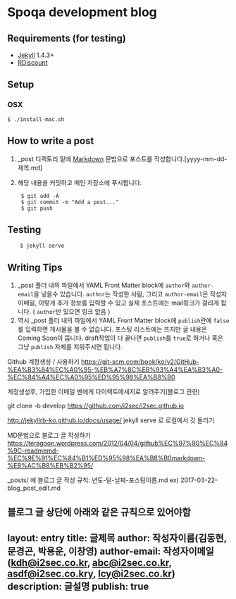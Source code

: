 # Spoqa development blog

## Requirements (for testing)

- [Jekyll] 1.4.3+
- [RDiscount]

## Setup

### OSX
`$ ./install-mac.sh`

## How to write a post
1. _post 디렉토리 밑에 [Markdown] 문법으로 포스트를 작성합니다.[yyyy-mm-dd-제목.md]
2. 해당 내용을 커밋하고 메인 저장소에 푸시합니다.

        $ git add -A
        $ git commit -m "Add a post..."
        $ git push

## Testing

        $ jekyll serve

## Writing Tips
1. _post 폴더 내의 파일에서 YAML Front Matter block에 <code>author</code>와 <code>author-email</code>을 넣을수 있습니다. <code>author</code>는 작성한 사람, 그리고 <code>author-email</code>은 작성자 이메일, 이렇게 추가 정보를 입력할 수 있고 실제 포스트에는 mail링크가 걸리게 됩니다. ( <code>author</code>만 있으면 링크 없음 )
2. 역시 _post 폴더 내의 파일에서 YAML Front Matter block에 <code>publish</code>란에 <code>false</code>를 입력하면 게시물을 볼 수 없습니다. 포스팅 리스트에는 뜨지만 글 내용은 Coming Soon이 뜹니다. draft작업이 다 끝나면 <code>publish</code>를 <code>true</code>로 하거나 혹은 그냥 <code>publish</code> 자체를 지워주시면 됩니다.

Github 계정생성 / 사용하기
https://git-scm.com/book/ko/v2/GitHub-%EA%B3%84%EC%A0%95-%EB%A7%8C%EB%93%A4%EA%B3%A0-%EC%84%A4%EC%A0%95%ED%95%98%EA%B8%B0


계정생성후, 가입한 이메일 벤에게 다이렉트메세지로 알려주기(블로그 관련)

git clone -b develop https://github.com/i2sec/i2sec.github.io


http://jekyllrb-ko.github.io/docs/usage/
jekyll serve 로 로컬에서 깃 돌리기

MD문법으로 블로그 글 작성하기
https://teragoon.wordpress.com/2012/04/04/github%EC%97%90%EC%84%9C-readmemd-%EC%9E%91%EC%84%B1%ED%95%98%EA%B8%B0markdown-%EB%AC%B8%EB%B2%95/

_posts/ 에 블로그 글 작성
규칙: 년도-달-날짜-포스팅이름.md
ex) 2017-03-22-blog_post_edit.md

블로그 글 상단에 아래와 같은 규칙으로 있어야함
---
layout: entry
title: 글제목
author: 작성자이름(김동현, 문경곤, 박용운, 이창영)
author-email: 작성자이메일(kdh@i2sec.co.kr, abc@i2sec.co.kr, asdf@i2sec.co.kry, lcy@i2sec.co.kr)
description: 글설명
publish: true
---


  [Jekyll]: http://jekyllrb.com
  [Markdown]: http://daringfireball.net/projects/markdown/
  [RDiscount]: http://dafoster.net/projects/rdiscount/
